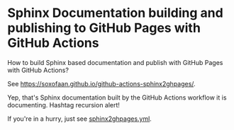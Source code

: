 
Sphinx Documentation building and publishing to GitHub Pages with GitHub Actions
==================================================================================

How to build Sphinx based documentation and publish with GitHub Pages
with GitHub Actions?

See https://soxofaan.github.io/github-actions-sphinx2ghpages/.

Yep, that's Sphinx documentation built by the GitHub Actions workflow it is documenting.
Hashtag recursion alert!

If you're in a hurry, just see [sphinx2ghpages.yml](.github/workflows/sphinx2ghpages.yml).
